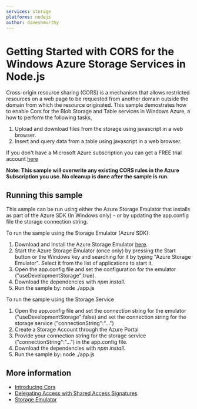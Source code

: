 ```yaml
---
services: storage
platforms: nodejs
author: dineshmurthy
---
```


# Getting Started with CORS for the Windows Azure Storage Services in Node.js

Cross-origin resource sharing (CORS) is a mechanism that allows restricted resources on a web page to be requested from another domain outside the domain from which the resource originated.
This sample demostrates how to enable Cors for the Blob Storage and Table services in Windows Azure, a how to perform the following tasks,

1. Upload and download files from the storage using javascript in a web browser.
2. Insert and query data from a table using javascript in a web browser. 

If you don't have a Microsoft Azure subscription you can
get a FREE trial account [here](http://go.microsoft.com/fwlink/?LinkId=330212)

**Note: This sample will overwrite any existing CORS rules in the Azure Subscription you use. No cleanup is done after the sample is run.**

## Running this sample

This sample can be run using either the Azure Storage Emulator that installs as part of the Azure SDK (In Windows only) - or by
updating the app.config file the storage connection string.

To run the sample using the Storage Emulator (Azure SDK):

1. Download and Install the Azure Storage Emulator [here](http://azure.microsoft.com/en-us/downloads/).
2. Start the Azure Storage Emulator (once only) by pressing the Start button or the Windows key and searching for it by typing "Azure Storage Emulator". Select it from the list of applications to start it.
3. Open the app.config file and set the configuration for the emulator ("useDevelopmentStorage":true).
4. Download the dependencies with *npm install*.
5. Run the sample by: node ./app.js

To run the sample using the Storage Service

1. Open the app.config file and set the connection string for the emulator ("useDevelopmentStorage":false) and set the connection string for the storage service ("connectionString":"...")
2. Create a Storage Account through the Azure Portal
3. Provide your connection string for the storage service ("connectionString":"...") in the app.config file. 
4. Download the dependencies with *npm install*.
5. Run the sample by: node ./app.js

## More information
- [Introducing Cors](https://blogs.msdn.microsoft.com/windowsazurestorage/2014/02/03/windows-azure-storage-introducing-cors/)
- [Delegating Access with Shared Access Signatures](http://azure.microsoft.com/en-us/documentation/articles/storage-dotnet-shared-access-signature-part-1/)
- [Storage Emulator](https://azure.microsoft.com/en-us/documentation/articles/storage-use-emulator/)
